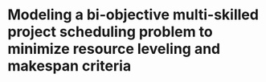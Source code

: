 # Modeling a bi-objective multi-skilled project scheduling problem to minimize resource leveling and makespan criteria

